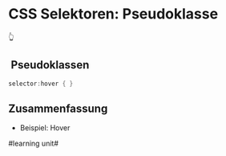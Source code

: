 # CSS Selektoren: Pseudoklasse
👆

##  Pseudoklassen
```java
selector:hover { }
```

## Zusammenfassung
- Beispiel: Hover

#learning unit#